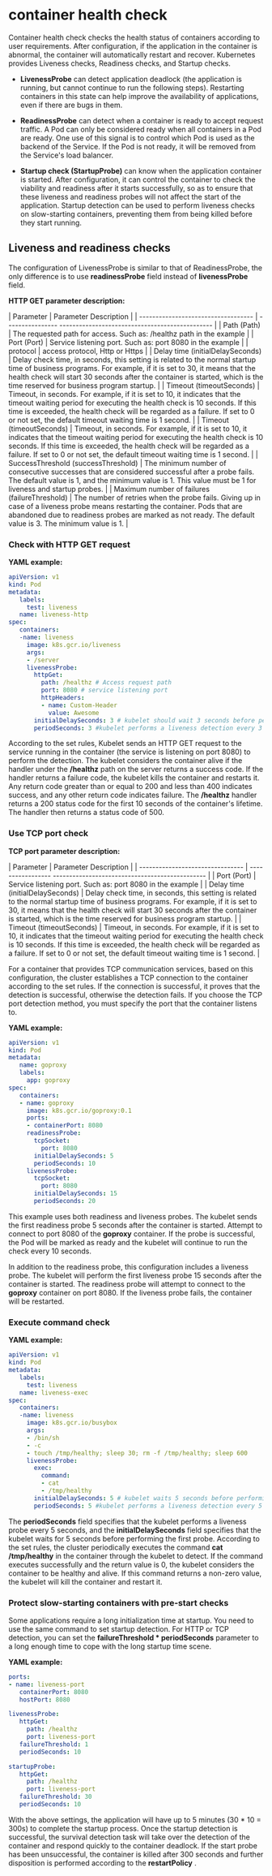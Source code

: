 # container health check

Container health check checks the health status of containers according to user requirements. After configuration, if the application in the container is abnormal, the container will automatically restart and recover. Kubernetes provides Liveness checks, Readiness checks, and Startup checks.

- **LivenessProbe** can detect application deadlock (the application is running, but cannot continue to run the following steps). Restarting containers in this state can help improve the availability of applications, even if there are bugs in them.

- **ReadinessProbe** can detect when a container is ready to accept request traffic. A Pod can only be considered ready when all containers in a Pod are ready. One use of this signal is to control which Pod is used as the backend of the Service. If the Pod is not ready, it will be removed from the Service's load balancer.

- **Startup check (StartupProbe)** can know when the application container is started. After configuration, it can control the container to check the viability and readiness after it starts successfully, so as to ensure that these liveness and readiness probes will not affect the start of the application. Startup detection can be used to perform liveness checks on slow-starting containers, preventing them from being killed before they start running.

## Liveness and readiness checks

The configuration of LivenessProbe is similar to that of ReadinessProbe, the only difference is to use __readinessProbe__ field instead of __livenessProbe__ field.

**HTTP GET parameter description:**

| Parameter | Parameter Description |
| ----------------------------------- | ---------------- ----------------------------------------------- |
| Path (Path) | The requested path for access. Such as: /healthz path in the example |
| Port (Port) | Service listening port. Such as: port 8080 in the example |
| protocol | access protocol, Http or Https |
| Delay time (initialDelaySeconds) | Delay check time, in seconds, this setting is related to the normal startup time of business programs. For example, if it is set to 30, it means that the health check will start 30 seconds after the container is started, which is the time reserved for business program startup. |
| Timeout (timeoutSeconds) | Timeout, in seconds. For example, if it is set to 10, it indicates that the timeout waiting period for executing the health check is 10 seconds. If this time is exceeded, the health check will be regarded as a failure. If set to 0 or not set, the default timeout waiting time is 1 second. |
| Timeout (timeoutSeconds) | Timeout, in seconds. For example, if it is set to 10, it indicates that the timeout waiting period for executing the health check is 10 seconds. If this time is exceeded, the health check will be regarded as a failure. If set to 0 or not set, the default timeout waiting time is 1 second. |
| SuccessThreshold (successThreshold) | The minimum number of consecutive successes that are considered successful after a probe fails. The default value is 1, and the minimum value is 1. This value must be 1 for liveness and startup probes. |
| Maximum number of failures (failureThreshold) | The number of retries when the probe fails. Giving up in case of a liveness probe means restarting the container. Pods that are abandoned due to readiness probes are marked as not ready. The default value is 3. The minimum value is 1. |

### Check with HTTP GET request

**YAML example:**

```yaml
apiVersion: v1
kind: Pod
metadata:
   labels:
     test: liveness
   name: liveness-http
spec:
   containers:
   -name: liveness
     image: k8s.gcr.io/liveness
     args:
     - /server
     livenessProbe:
       httpGet:
         path: /healthz # Access request path
         port: 8080 # service listening port
         httpHeaders:
         - name: Custom-Header
           value: Awesome
       initialDelaySeconds: 3 # kubelet should wait 3 seconds before performing the first probe
       periodSeconds: 3 #kubelet performs a liveness detection every 3 seconds
```

According to the set rules, Kubelet sends an HTTP GET request to the service running in the container (the service is listening on port 8080) to perform the detection. The kubelet considers the container alive if the handler under the __/healthz__ path on the server returns a success code. If the handler returns a failure code, the kubelet kills the container and restarts it. Any return code greater than or equal to 200 and less than 400 indicates success, and any other return code indicates failure. The __/healthz__ handler returns a 200 status code for the first 10 seconds of the container's lifetime. The handler then returns a status code of 500.

### Use TCP port check

**TCP port parameter description:**

| Parameter | Parameter Description |
| -------------------------------- | ----------------- ----------------------------------------------- |
| Port (Port) | Service listening port. Such as: port 8080 in the example |
| Delay time (initialDelaySeconds) | Delay check time, in seconds, this setting is related to the normal startup time of business programs. For example, if it is set to 30, it means that the health check will start 30 seconds after the container is started, which is the time reserved for business program startup. |
| Timeout (timeoutSeconds) | Timeout, in seconds. For example, if it is set to 10, it indicates that the timeout waiting period for executing the health check is 10 seconds. If this time is exceeded, the health check will be regarded as a failure. If set to 0 or not set, the default timeout waiting time is 1 second. |

For a container that provides TCP communication services, based on this configuration, the cluster establishes a TCP connection to the container according to the set rules. If the connection is successful, it proves that the detection is successful, otherwise the detection fails. If you choose the TCP port detection method, you must specify the port that the container listens to.

**YAML example:**

```yaml
apiVersion: v1
kind: Pod
metadata:
   name: goproxy
   labels:
     app: goproxy
spec:
   containers:
   - name: goproxy
     image: k8s.gcr.io/goproxy:0.1
     ports:
     - containerPort: 8080
     readinessProbe:
       tcpSocket:
         port: 8080
       initialDelaySeconds: 5
       periodSeconds: 10
     livenessProbe:
       tcpSocket:
         port: 8080
       initialDelaySeconds: 15
       periodSeconds: 20

```

This example uses both readiness and liveness probes. The kubelet sends the first readiness probe 5 seconds after the container is started. Attempt to connect to port 8080 of the __goproxy__ container. If the probe is successful, the Pod will be marked as ready and the kubelet will continue to run the check every 10 seconds.

In addition to the readiness probe, this configuration includes a liveness probe. The kubelet will perform the first liveness probe 15 seconds after the container is started. The readiness probe will attempt to connect to the __goproxy__ container on port 8080. If the liveness probe fails, the container will be restarted.

### Execute command check

**YAML example:**

```yaml
apiVersion: v1
kind: Pod
metadata:
   labels:
     test: liveness
   name: liveness-exec
spec:
   containers:
   -name: liveness
     image: k8s.gcr.io/busybox
     args:
     - /bin/sh
     - -c
     - touch /tmp/healthy; sleep 30; rm -f /tmp/healthy; sleep 600
     livenessProbe:
       exec:
         command:
         - cat
         - /tmp/healthy
       initialDelaySeconds: 5 # kubelet waits 5 seconds before performing the first probe
       periodSeconds: 5 #kubelet performs a liveness detection every 5 seconds
```

The __periodSeconds__ field specifies that the kubelet performs a liveness probe every 5 seconds, and the __initialDelaySeconds__ field specifies that the kubelet waits for 5 seconds before performing the first probe. According to the set rules, the cluster periodically executes the command __cat /tmp/healthy__ in the container through the kubelet to detect. If the command executes successfully and the return value is 0, the kubelet considers the container to be healthy and alive. If this command returns a non-zero value, the kubelet will kill the container and restart it.

### Protect slow-starting containers with pre-start checks

Some applications require a long initialization time at startup. You need to use the same command to set startup detection. For HTTP or TCP detection, you can set the __failureThreshold * periodSeconds__ parameter to a long enough time to cope with the long startup time scene.

**YAML example:**

```yaml
ports:
- name: liveness-port
   containerPort: 8080
   hostPort: 8080

livenessProbe:
   httpGet:
     path: /healthz
     port: liveness-port
   failureThreshold: 1
   periodSeconds: 10

startupProbe:
   httpGet:
     path: /healthz
     port: liveness-port
   failureThreshold: 30
   periodSeconds: 10
```

With the above settings, the application will have up to 5 minutes (30 * 10 = 300s) to complete the startup process. Once the startup detection is successful, the survival detection task will take over the detection of the container and respond quickly to the container deadlock. If the start probe has been unsuccessful, the container is killed after 300 seconds and further disposition is performed according to the __restartPolicy__ .